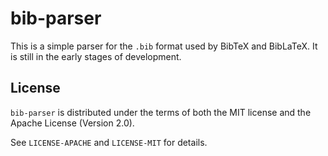 # bib-parser

This is a simple parser for the `.bib` format used by BibTeX and BibLaTeX. It is still in the early stages of development.

## License

`bib-parser` is distributed under the terms of both the MIT license and the Apache License (Version 2.0).

See `LICENSE-APACHE` and `LICENSE-MIT` for details.

